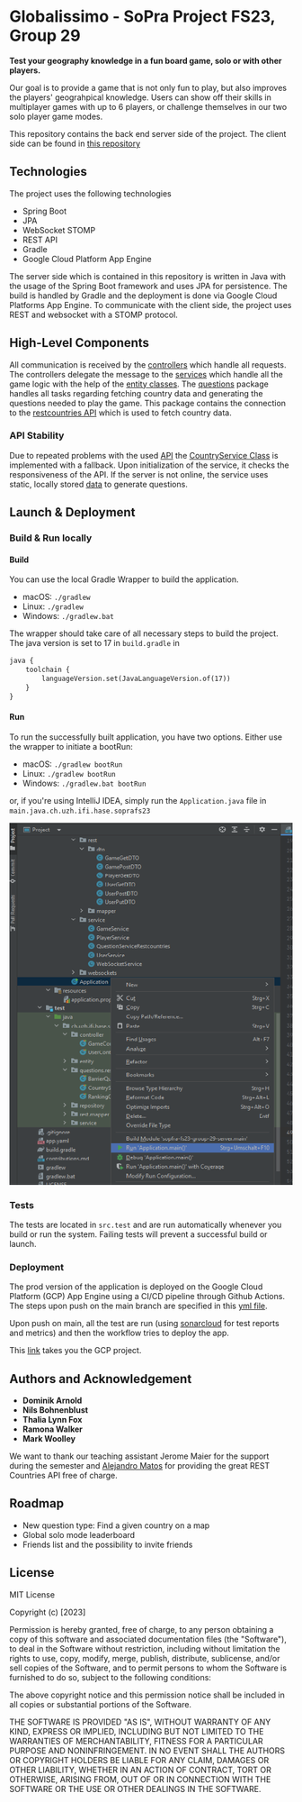 # Globalissimo - SoPra Project FS23, Group 29

**Test your geography knowledge in a fun board game, solo or with other players.**

Our goal is to provide a game that is not only fun to play, but also improves the players' geograhpical knowledge. Users can show off their skills in multiplayer games with up to 6 players, or challenge themselves in our two solo player game modes.

This repository contains the back end server side of the project. The client side can be found in [this repository](https://github.com/sopra-fs23-group-29/sopra-fs23-group-29-client)

## Technologies

The project uses the following technologies
- Spring Boot
- JPA
- WebSocket STOMP
- REST API
- Gradle
- Google Cloud Platform App Engine

The server side which is contained in this repository is written in Java with the usage of the Spring Boot framework and uses JPA for persistence.
The build is handled by Gradle and the deployment is done via Google Cloud Platforms App Engine.
To communicate with the client side, the project uses REST and websocket with a STOMP protocol.

## High-Level Components

All communication is received by the [controllers](https://github.com/sopra-fs23-group-29/sopra-fs23-group-29-server/tree/main/src/main/java/ch/uzh/ifi/hase/soprafs23/game/controller) which handle all requests. The controllers delegate the message to the [services](https://github.com/sopra-fs23-group-29/sopra-fs23-group-29-server/tree/main/src/main/java/ch/uzh/ifi/hase/soprafs23/game/service)
which handle all the game logic with the help of the [entity classes](https://github.com/sopra-fs23-group-29/sopra-fs23-group-29-server/tree/main/src/main/java/ch/uzh/ifi/hase/soprafs23/game/entity). The [questions](https://github.com/sopra-fs23-group-29/sopra-fs23-group-29-server/tree/main/src/main/java/ch/uzh/ifi/hase/soprafs23/game/controller) package handles all tasks regarding fetching country data and generating the questions needed to play the game. This package contains the connection to the [restcountries API](https://restcountries.com/) which is used to fetch country data.

### API Stability
Due to repeated problems with the used [API](https://restcountries.com) the [CountryService Class](/src/main/java/ch/uzh/ifi/hase/soprafs23/game/questions/restCountry/CountryService.java) is implemented with a fallback. Upon initialization of the service, it checks the responsiveness of the API. If the server is not online, the service uses static, locally stored [data](/src/main/resources/countriesV31.json) to generate questions.

## Launch & Deployment

### Build & Run locally

#### Build

You can use the local Gradle Wrapper to build the application.
-   macOS: `./gradlew`
-   Linux: `./gradlew`
-   Windows: `./gradlew.bat`

The wrapper should take care of all necessary steps to build the project. The java version is set to 17 in `build.gradle` in 
```
java {
    toolchain {
        languageVersion.set(JavaLanguageVersion.of(17))
    }
}
```


#### Run

To run the successfully built application, you have two options. Either use the wrapper to initiate a bootRun:
-   macOS: `./gradlew bootRun`
-   Linux: `./gradlew bootRun`
-   Windows: `./gradlew.bat bootRun`

or, if you're using IntelliJ IDEA, simply run the `Application.java` file in `main.java.ch.uzh.ifi.hase.soprafs23`

![Run Application from IDEA](images_readme/run_application.png)

### Tests

The tests are located in `src.test` and are run automatically whenever you build or run the system.
Failing tests will prevent a successful build or launch.

### Deployment

The prod version of the application is deployed on the Google Cloud Platform (GCP) App Engine using a CI/CD pipeline through Github Actions. The steps upon push on the main branch are specified in this [yml file](.github/workflows/main.yml).

Upon push on main, all the test are run (using [sonarcloud](https://sonarcloud.io/projects) for test reports and metrics) and then the workflow tries to deploy the app.

This [link](https://console.cloud.google.com/appengine?referrer=search&hl=de&project=sopra-fs23-group-29-server&serviceId=default) takes you the GCP project.

## Authors and Acknowledgement

- **Dominik Arnold**
- **Nils Bohnenblust**
- **Thalia Lynn Fox**
- **Ramona Walker**
- **Mark Woolley**

We want to thank our teaching assistant Jerome Maier for the support during the semester and [Alejandro Matos](https://github.com/amatosg) for providing the great REST Countries API free of charge.

## Roadmap

- New question type: Find a given country on a map
- Global solo mode leaderboard
- Friends list and the possibility to invite friends


## License

MIT License

Copyright (c) [2023]

Permission is hereby granted, free of charge, to any person obtaining a copy
of this software and associated documentation files (the "Software"), to deal
in the Software without restriction, including without limitation the rights
to use, copy, modify, merge, publish, distribute, sublicense, and/or sell
copies of the Software, and to permit persons to whom the Software is
furnished to do so, subject to the following conditions:

The above copyright notice and this permission notice shall be included in all
copies or substantial portions of the Software.

THE SOFTWARE IS PROVIDED "AS IS", WITHOUT WARRANTY OF ANY KIND, EXPRESS OR
IMPLIED, INCLUDING BUT NOT LIMITED TO THE WARRANTIES OF MERCHANTABILITY,
FITNESS FOR A PARTICULAR PURPOSE AND NONINFRINGEMENT. IN NO EVENT SHALL THE
AUTHORS OR COPYRIGHT HOLDERS BE LIABLE FOR ANY CLAIM, DAMAGES OR OTHER
LIABILITY, WHETHER IN AN ACTION OF CONTRACT, TORT OR OTHERWISE, ARISING FROM,
OUT OF OR IN CONNECTION WITH THE SOFTWARE OR THE USE OR OTHER DEALINGS IN THE
SOFTWARE.
